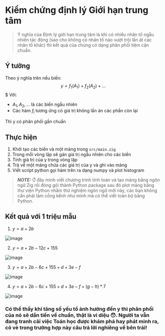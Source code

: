 # Kiểm chứng định lý Giới hạn trung tâm

> Ý nghĩa của Định lý giới hạn trung tâm là khi có nhiều nhân tố ngẫu nhiên tác động (sao cho không có nhân tố nào vượt trội lấn át các nhân tố khác) thì kết quả của chúng có dạng phân phối tiệm cận chuẩn.

## Ý tưởng
Theo ý nghĩa trên nếu biến:
$$
y = f_1(A_1) + f_2(A_2) +...
$$$
Với:
- $A_1,A_2,...$ là các biến ngẫu nhiên
- Các hàm $f_i$ tương ứng có giá trị không lấn án các phần còn lại

Thì y có phân phối gần chuẩn

## Thực hiện
1. Khởi tạo các biến và một mảng trong `src/main.zig`
2. Trong mỗi vòng lặp sẽ gán giá trị ngẫu nhiên cho các biến
3. Tính giá trị của y trong vòng lặp 
4. Trả về một mảng chứa các giá trị của y và ghi vào mảng
5. Viết script python gọi hàm trên ra dạng numpy và plot histogram

> **_NOTE:_**  Ở đây mình viết chương trình tính toán và tạo mảng bằng ngôn ngữ Zig rồi đóng gói thành Python package sau đó plot mảng bằng thư viện Python nhằm thử nghiệm ngôn ngữ mới này, các bạn không cần phải làm cồng kềnh như mình mà có thể viết toàn bộ bằng Python.

## Kết quả với 1 triệu mẫu

1. $y = a + 2b$

![image](https://user-images.githubusercontent.com/84069686/194537097-71a4f922-e5c6-4fdb-bb12-31b62184aafe.png)

2. $y = a + 2b - 12c + 155$

![image](https://user-images.githubusercontent.com/84069686/194537222-a6708c96-a4b2-4664-b278-3bc8ddf08d73.png)

3. $y = a + 2b - 6c + 155 + d + 3e - f$

![image](https://user-images.githubusercontent.com/84069686/194537330-ffb392c6-92a6-4318-b03d-80ca7498da53.png)

4. $y = a + 2b - 6c + 155 + d + 3e - f + (g - h)*7$

![image](https://user-images.githubusercontent.com/84069686/194537391-ada857c7-d73f-4b79-972e-174a61ad437c.png)

### Có thể thấy khi tăng số yếu tố ảnh hưởng đến y thì phân phối của nó sẽ dần tiến về chuẩn, thật là vi diệu 😯. Người ta vẫn đang tranh cãi việc Toán học được khám phá hay phát minh ra, có vẻ trong trường hợp này câu trả lời nghiêng về bên trái!
